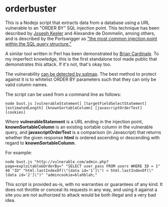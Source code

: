# orderbuster

This is a Nodejs script that extracts data from a database using a URL vulnerable to an "ORDER BY" SQL injection point. This technique has been described by [Joseph Keeler](http://josephkeeler.com/2009/05/php-security-sql-injection-in-order-by/) and Alexandre de Dommelin, among others, and is described by the Portswigger as ["the most common injection point within the SQL query structure."](https://support.portswigger.net/customer/en/portal/articles/2590771-sql-injection-in-the-query-structure)

A similar tool written in Perl has been demonstrated by [Brian Cardinale](https://www.youtube.com/watch?v=WKnqP0izeLE). To my imperfect knowledge, this is the first standalone tool made public that demonstrates this attack. If it's not, that's okay too.

The vulnerability [can be detected by sqlmap](https://github.com/sqlmapproject/sqlmap/issues/97). The best method to protect against it is to whitelist ORDER BY parameters such that they can only be valid column names. 

The script can be used from a command line as follows:

`node bust.js [vulnerableStatement] [targetFieldSelectStatement] [estimatedLength] [knownSortableColumn] [javascriptOrderTest] [cookies]`

Where **vulnerableStatement** is a URL ending in the injection point, **knownSortableColumn** is an existing sortable column in the vulnerable query, and **javascriptOrderTest** is a comparison (in Javascript) that returns whether the given response **html** is ordered ascending or descending with regard to **knownSortableColumn**. 

For example: 

`node bust.js "http://vulnerable.com/admin.php?page=exploitable&OrderBy=" "SELECT user_pass FROM users WHERE ID = 1" 40 "ID" "html.lastIndexOf(\"[data id='1']\") < html.lastIndexOf(\"[data id='2']\")" "admincookie=blahblah;"`

This script is provided as-is, with no warranties or guarantees of any kind. It does not throttle or conceal its requests in any way, and using it against a site you are not authorized to attack would be both illegal and a very bad idea.
